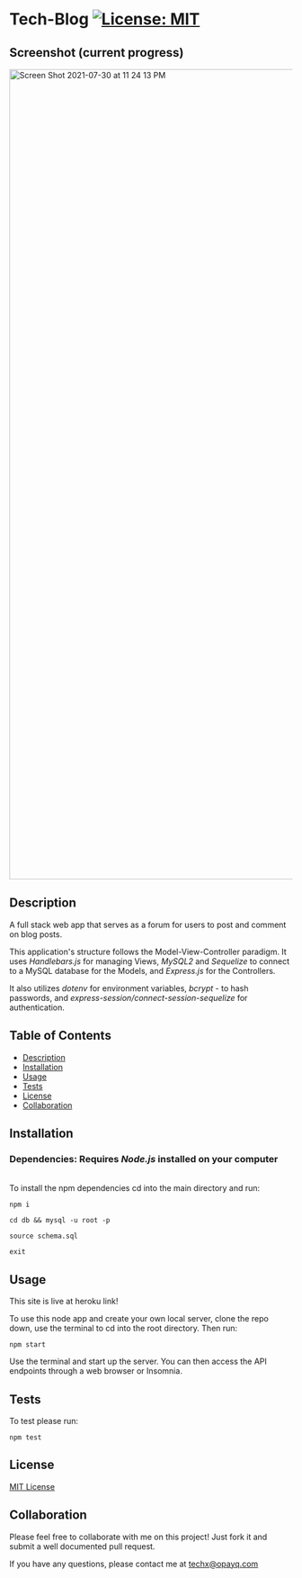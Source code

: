 # Tech-Blog [![License: MIT](https://img.shields.io/badge/License-MIT-yellow.svg)](https://opensource.org/licenses/MIT)

## Screenshot (current progress)

<img width="1440" alt="Screen Shot 2021-07-30 at 11 24 13 PM" src="https://user-images.githubusercontent.com/70029654/127727420-37cfc7ad-adbf-42a3-aa6d-40136f673735.png">

## Description

A full stack web app that serves as a forum for users to post and comment on blog posts.

This application's structure follows the Model-View-Controller paradigm. It uses _Handlebars.js_ for managing Views, _MySQL2_ and _Sequelize_ to connect to a MySQL database for the Models, and _Express.js_ for the Controllers.

It also utilizes _dotenv_ for environment variables, _bcrypt_ - to hash passwords, and _express-session/connect-session-sequelize_ for authentication.

## Table of Contents

- [Description](#Description)
- [Installation](#Installation)
- [Usage](#Usage)
- [Tests](#Tests)
- [License](#License)
- [Collaboration](#Collaboration)

## Installation

### Dependencies: **Requires** **_Node.js_** installed on your computer

\
To install the npm dependencies cd into the main directory and run:

```
npm i

cd db && mysql -u root -p

source schema.sql

exit
```

## Usage

This site is live at heroku link!

To use this node app and create your own local server, clone the repo down, use the terminal to cd into the root directory. Then run:

```
npm start
```

Use the terminal and start up the server. You can then access the API endpoints through a web browser or Insomnia.

## Tests

To test please run:

```
npm test
```

## License

[MIT License](https://opensource.org/licenses/MIT)

## Collaboration

Please feel free to collaborate with me on this project! Just fork it and submit a well documented pull request.

If you have any questions, please contact me at techx@opayq.com
